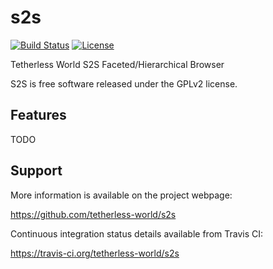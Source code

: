 s2s
===

[![Build Status](https://travis-ci.org/tetherless-world/s2s.svg?branch=master)](https://travis-ci.org/tetherless-world/s2s) [![License](http://img.shields.io/badge/license-GPLv2-brightgreen.svg)](https://github.com/tetherless-world/s2s/blob/master/LICENSE)

Tetherless World S2S Faceted/Hierarchical Browser

S2S is free software released under the GPLv2 license.

Features
--------

TODO

Support
-------

More information is available on the project webpage:

https://github.com/tetherless-world/s2s

Continuous integration status details available from Travis CI:

https://travis-ci.org/tetherless-world/s2s
